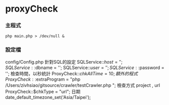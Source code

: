 proxyCheck
==========

### 主程式

`php main.php > /dev/null &`

### 設定檔

config/Config.php
  針對SQL的設定 
    SQLService::$host = '';
    SQLService::$dbname = '';
    SQLService::$user = '';
    SQLService::$password = ''; 
  檢查時間，以秒統計
    ProxyCheck::$chkAllTime = 10;
  額外的程式
    ProxyCheck::$extraProgram = "php /Users/zivhsiao/gitsource/crawler/testCrawler.php ";
  檢查方式 project , url
    ProxyCheck::$chkType = "url";
  日期
    date_default_timezone_set('Asia/Taipei');

 

 
